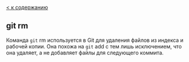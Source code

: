[< к содержанию ](./readme.md)

## git rm

Команда `git` rm используется в Git для удаления файлов из индекса и рабочей копии. Она похожа на `git` add с тем лишь исключением, что она удаляет, а не добавляет файлы для следующего коммита.